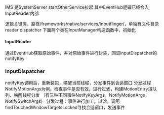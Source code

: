 IMS 是SystemServer startOtherService拉起
其中EventHub逻辑已经合入InputReader内部

逻辑关键类，路径/frameworks/native/services/inputflinger/，单独有文件目录reader dispatcher
下面两个类在InputManager构造函数中，初始化

#### InputReader
通过EventHub获取原始事件，并对原始事件进行封装，回调InputDispatcher的notifyKey

### InputDispatcher
notifyKey调用后，重新装包，唤醒当前线程，分发事件到合适窗口
分发过程NotifyMotionArgs为例，检查事件是否有效，进行过滤，构建MotionEntry进队列，唤醒线程分发
（有三种不同事件NotifyKeyArgs，NotifyMotionArgs，NotifySwitchArgs）
分发过程：事件进行加工，过滤，调用findTouchedWindowTargetsLocked寻找合适窗口，发送事件